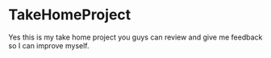 # TakeHomeProject
Yes this is my take home project you guys can review and give me feedback so I can improve myself.

